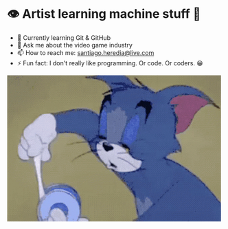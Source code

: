 # 👁️ Artist learning machine stuff 👾

- 🌱 Currently learning Git & GitHub
- 💬 Ask me about the video game industry
- 📫 How to reach me: <santiago.heredia@live.com>
- ⚡ Fun fact: I don't really like programming. Or code. Or coders. 😁

![alt text](image.png)
